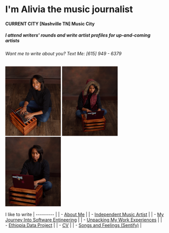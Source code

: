 # I'm Alivia the music journalist 
#### CURRENT CITY [Nashville TN] Music City
##### I attend writers' rounds and write artist profiles for up-and-coming artists
###### Want me to write about you? Text Me: [615] 949 - 6379

<p float="left">
  <img src="/images/P10.jpg" width="175" />
  <img src="/images/P24.jpg" width="175" /> 
  <img src="/images/P7.jpg" width="175" />
</p>



I like to write
| --------- |
|  - [About Me](https://amblount.github.io/about) |
|  - [Independent Music Artist](https://amblount.github.io/IMA) |
|  - [My Journey Into Software Entineering](https://amblount.github.io/AddaTwist) |
|  - [Unpacking My Work Experiences](https://amblount.github.io/unpackingwork) |
|  - [Ethiopia Data Project](https://amblount.github.io/ethiopiadata) |
|  - [CV](https://amblount.github.io/about) |
|  - [Songs and Feelings (Sentify)](https://amblount.github.io/a-girl-like-me) |










